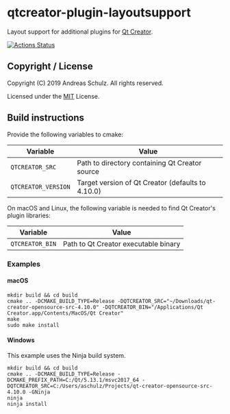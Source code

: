 # qtcreator-plugin-layoutsupport

Layout support for additional plugins for [Qt Creator](http://qt-project.org/wiki/Category:Tools::QtCreator).


[![Actions Status](https://github.com/Longhanks/qtcreator-plugin-layoutsupport/workflows/Continuous%20Integration/badge.svg)](https://github.com/Longhanks/qtcreator-plugin-layoutsupport/actions)

## Copyright / License

Copyright (C) 2019 Andreas Schulz. All rights reserved.

Licensed under the [MIT](https://github.com/Longhanks/qtcreator-plugin-layoutsupport/blob/master/LICENSE) License.

## Build instructions

Provide the following variables to cmake:

| Variable            | Value                                             |
| ------------------- | ------------------------------------------------- |
| `QTCREATOR_SRC`     | Path to directory containing Qt Creator source    |
| `QTCREATOR_VERSION` | Target version of Qt Creator (defaults to 4.10.0) |

On macOS and Linux, the following variable is needed to find Qt Creator's plugin libraries:

| Variable            | Value                                             |
| ------------------- | ------------------------------------------------- |
| `QTCREATOR_BIN`     | Path to Qt Creator executable binary              |

### Examples

#### macOS

```
mkdir build && cd build
cmake .. -DCMAKE_BUILD_TYPE=Release -DQTCREATOR_SRC="~/Downloads/qt-creator-opensource-src-4.10.0" -DQTCREATOR_BIN="/Applications/Qt Creator.app/Contents/MacOS/Qt Creator"
make
sudo make install
```

#### Windows

This example uses the Ninja build system.

```
mkdir build && cd build
cmake .. -DCMAKE_BUILD_TYPE=Release -DCMAKE_PREFIX_PATH=C:/Qt/5.13.1/msvc2017_64 -DQTCREATOR_SRC=C:/Users/aschulz/Projects/qt-creator-opensource-src-4.10.0 -GNinja
ninja
ninja install
```
